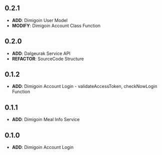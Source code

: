 ## 0.2.1

- **ADD**: Dimigoin User Model
- **MODIFY**: Dimigoin Account Class Function

## 0.2.0

- **ADD**: Dalgeurak Service API
- **REFACTOR**: SourceCode Structure

## 0.1.2

- **ADD**: Dimigoin Account Login - validateAccessToken, checkNowLogin Function

## 0.1.1

- **ADD**: Dimigoin Meal Info Service

## 0.1.0

- **ADD**: Dimigoin Account Login